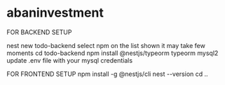 # abaninvestment
FOR BACKEND SETUP

nest new todo-backend
select npm on the list shown it may take few moments
cd todo-backend
npm install @nestjs/typeorm typeorm mysql2
update .env file with your mysql credentials

FOR FRONTEND SETUP
npm install -g @nestjs/cli
nest --version
cd ..
